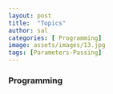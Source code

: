 ```yaml
---
layout: post
title:  "Topics"
author: sal
categories: [ Programming]
image: assets/images/13.jpg
tags: [Parameters-Passing]
---
```

### Programming
